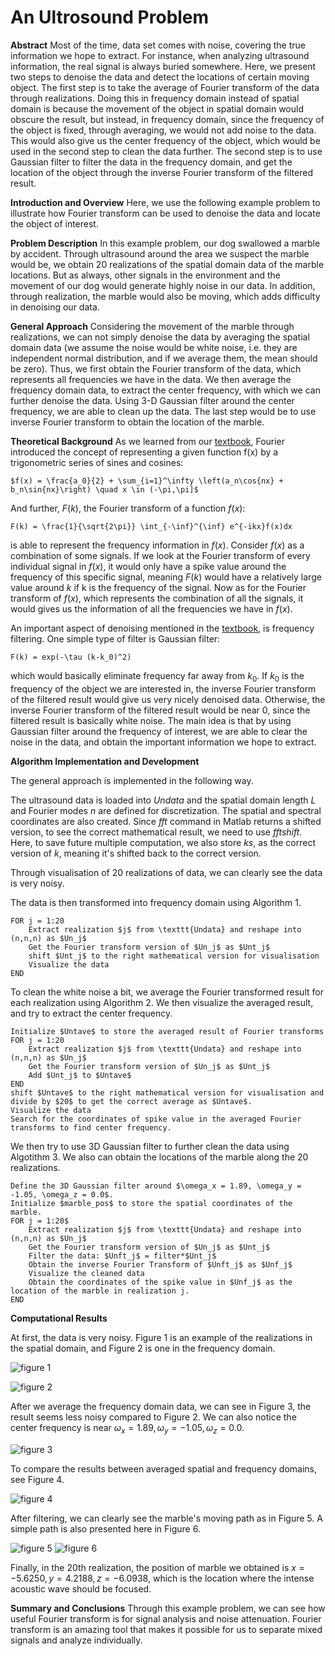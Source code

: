 # An Ultrosound Problem

**Abstract**
Most of the time, data set comes with noise, covering the true information we hope to extract. For instance, when analyzing ultrasound information, the real signal is always buried somewhere. Here, we present two steps to denoise the data and detect the locations of certain moving object. The first step is to take the average of Fourier transform of the data through realizations. Doing this in frequency domain instead of spatial domain is because the movement of the object in spatial domain would obscure the result, but instead, in frequency domain, since the frequency of the object is fixed, through averaging, we would not add noise to the data. This would also give us the center frequency of the object, which would be used in the second step to clean the data further. The second step is to use Gaussian filter to filter the data in the frequency domain, and get the location of the object through the inverse Fourier transform of the filtered result.

**Introduction and Overview**
Here, we use the following example problem to illustrate how Fourier transform can be used to denoise the data and locate the object of interest.

**Problem Description**
In this example problem, our dog swallowed a marble by accident. Through ultrasound around the area we suspect the marble would be, we obtain 20 realizations of the spatial domain data of the marble locations. But as always, other signals in the environment and the movement of our dog would generate highly noise in our data. In addition, through realization, the marble would also be moving, which adds difficulty in denoising our data.

**General Approach**
Considering the movement of the marble through realizations, we can not simply denoise the data by averaging the spatial domain data (we assume the noise would be white noise, i.e. they are independent normal distribution, and if we average them, the mean should be zero). Thus, we first obtain the Fourier transform of the data, which represents all frequencies we have in the data. We then average the frequency domain data, to extract the center frequency, with which we can further denoise the data. Using 3-D Gaussian filter around the center frequency, we are able to clean up the data. The last step would be to use inverse Fourier transform to obtain the location of the marble.

**Theoretical Background**
As we learned from our [textbook](https://faculty.washington.edu/kutz/582.pdf), Fourier introduced the concept of representing a given function f(x) by a trigonometric series of sines and cosines:

    $f(x) = \frac{a_0}{2} + \sum_{i=1}^\infty \left(a_n\cos{nx} + b_n\sin{nx}\right) \quad x \in (-\pi,\pi]$

And further, $F(k)$, the Fourier transform of a function $f(x)$:

    F(k) = \frac{1}{\sqrt{2\pi}} \int_{-\inf}^{\inf} e^{-ikx}f(x)dx

is able to represent the frequency information in $f(x)$. Consider $f(x)$ as a combination of some signals. If we look at the Fourier transform of every individual signal in $f(x)$, it would only have a spike value around the frequency of this specific signal, meaning $F(k)$ would have a relatively large value around $k$ if k is the frequency of the signal. Now as for the Fourier transform of $f(x)$, which represents the combination of all the signals, it would gives us the information of all the frequencies we have in $f(x)$.

An important aspect of denoising mentioned in the [textbook](https://faculty.washington.edu/kutz/582.pdf), is frequency filtering. One simple type of filter is Gaussian filter:

    F(k) = exp(-\tau (k-k_0)^2)

which would basically eliminate frequency far away from $k_0$. If $k_0$ is the frequency of the object we are interested in, the inverse Fourier transform of the filtered result would give us very nicely denoised data. Otherwise, the inverse Fourier transform of the filtered result would be near $0$, since the filtered result is basically white noise. The main idea is that by using Gaussian filter around the frequency of interest, we are able to clear the noise in the data, and obtain the important information we hope to extract.

**Algorithm Implementation and Development**

The general approach is implemented in the following way.

The ultrasound data is loaded into $Undata$ and the spatial domain length $L$ and Fourier modes $n$ are defined for discretization. The spatial and spectral coordinates are also created. Since $fft$ command in Matlab returns a shifted version, to see the correct mathematical result, we need to use $fftshift$. Here, to save future multiple computation, we also store $ks$, as the correct version of $k$, meaning it's shifted back to the correct version.
    
Through visualisation of 20 realizations of data, we can clearly see the data is very noisy.  
    
The data is then transformed into frequency domain using Algorithm 1.

    FOR j = 1:20
        Extract realization $j$ from \texttt{Undata} and reshape into (n,n,n) as $Un_j$
        Get the Fourier transform version of $Un_j$ as $Unt_j$
        shift $Unt_j$ to the right mathematical version for visualisation
        Visualize the data
    END
    
To clean the white noise a bit, we average the Fourier transformed result for each realization using Algorithm 2. We then visualize the averaged result, and try to extract the center frequency.
    
    Initialize $Untave$ to store the averaged result of Fourier transforms
    FOR j = 1:20
        Extract realization $j$ from \texttt{Undata} and reshape into (n,n,n) as $Un_j$
        Get the Fourier transform version of $Un_j$ as $Unt_j$
        Add $Unt_j$ to $Untave$
    END
    shift $Untave$ to the right mathematical version for visualisation and divide by $20$ to get the correct average as $Untave$.
    Visualize the data
    Search for the coordinates of spike value in the averaged Fourier transforms to find center frequency.
    
We then try to use 3D Gaussian filter to further clean the data using Algotithm 3. We also can obtain the locations of the marble along the $20$ realizations.
    
    Define the 3D Gaussian filter around $\omega_x = 1.89, \omega_y = -1.05, \omega_z = 0.0$.
    Initialize $marble_pos$ to store the spatial coordinates of the marble.
    FOR j = 1:20$
        Extract realization $j$ from \texttt{Undata} and reshape into (n,n,n) as $Un_j$
        Get the Fourier transform version of $Un_j$ as $Unt_j$
        Filter the data: $Unft_j$ = filter*$Unt_j$
        Obtain the inverse Fourier Transform of $Unft_j$ as $Unf_j$
        Visualize the cleaned data
        Obtain the coordinates of the spike value in $Unf_j$ as the location of the marble in realization j.
    END

**Computational Results**

At first, the data is very noisy. Figure 1 is an example of the realizations in the spatial domain, and Figure 2 is one in the frequency domain.
    
![figure 1](https://github.com/EchoRLiu/An-Ultrosound-Problem-/blob/master/noisydata1.jpg)
    
![figure 2](https://github.com/EchoRLiu/An-Ultrosound-Problem-/blob/master/noisydata2.jpg)
    
After we average the frequency domain data, we can see in Figure 3, the result seems less noisy compared to Figure 2. We can also notice the center frequency is near $\omega_x = 1.89, \omega_y = -1.05, \omega_z = 0.0$.
    
![figure 3](https://github.com/EchoRLiu/An-Ultrosound-Problem-/blob/master/averagedWN2.jpg)

To compare the results between averaged spatial and frequency domains, see Figure 4.

![figure 4](https://github.com/EchoRLiu/An-Ultrosound-Problem-/blob/master/averagedWN1.jpg)
    
After filtering, we can clearly see the marble's moving path as in Figure 5. A simple path is also presented here in Figure 6.
    
![figure 5](https://github.com/EchoRLiu/An-Ultrosound-Problem-/blob/master/marbles.jpg)
![figure 6](https://github.com/EchoRLiu/An-Ultrosound-Problem-/blob/master/marblepath.jpg)
    
Finally, in the 20th realization, the position of marble we obtained is $x = -5.6250, y = 4.2188, z = -6.0938$, which is the location where the intense acoustic wave should be focused.

**Summary and Conclusions**
Through this example problem, we can see how useful Fourier transform is for signal analysis and noise attenuation. Fourier transform is an amazing tool that makes it possible for us to separate mixed signals and analyze individually.
